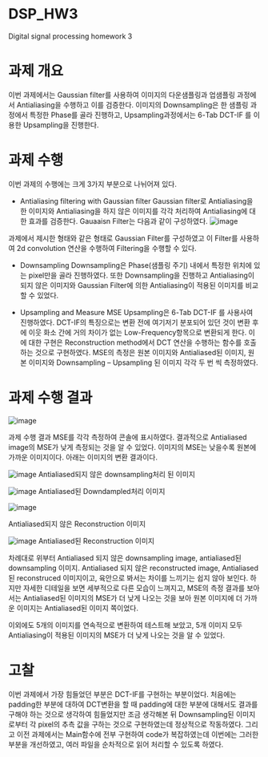 # DSP_HW3
Digital signal processing homework 3

# 과제 개요
이번 과제에서는 Gaussian filter를 사용하여 이미지의 다운샘플링과 업샘플링 과정에서 Antialiasing을 수행하고 이를 검증한다. 이미지의 Downsampling은 한 샘플링 과정에서 특정한 Phase를 골라 진행하고, Upsampling과정에서는 6-Tab DCT-IF 를 이용한 Upsampling을 진행한다.

# 과제 수행

이번 과제의 수행에는 크게 3가지 부분으로 나뉘어져 있다.
-	Antialiasing filtering with Gaussian filter
Gaussian filter로 Antialiasing을 한 이미지와 Antialiasing을 하지 않은 이미지를 각각 처리하여 Antialiasing에 대한 효과를 검증한다.
Gauaaisn Filter는 다음과 같이 구성하였다.
![image](https://user-images.githubusercontent.com/42211014/203699588-b4ad7224-07e0-48f6-9282-d4b5d08a62d6.png)

과제에서 제시한 형태와 같은 형태로 Gaussian Filter를 구성하였고 이 Filter를 사용하여 2d convolution 연산을 수행하여 Filtering을 수행할 수 있다.

-	Downsampling
Downsampling은 Phase(샘플링 주기) 내에서 특정한 위치에 있는 pixel만을 골라 진행하였다. 또한 Downsampling을 진행하고 Antialiasing이 되지 않은 이미지와 Gaussian Filter에 의한 Antialiasing이 적용된 이미지를 비교할 수 있었다.

-	Upsampling and Measure MSE
Upsampling은 6-Tab DCT-IF 를 사용사여 진행하였다. DCT-IF의 특징으로는 변환 전에 여기저기 분포되어 있던 것이 변환 후에 이웃 화소 간에 거의 차이가 없는 Low-Frequency항목으로 변환되게 한다. 이에 대한 구현은 Reconstruction method에서 DCT 연산을 수행하는 함수를 호출하는 것으로 구현하였다.
MSE의 측정은 원본 이미지와 Antialiased된 이미지, 원본 이미지와 Downsampling – Upsampling 된 이미지 각각 두 번 씩 측정하였다.

# 과제 수행 결과
![image](https://user-images.githubusercontent.com/42211014/203699642-5dd2491b-a957-4100-b431-bc03c8ba3d77.png)

과제 수행 결과 MSE를 각각 측정하여 콘솔에 표시하였다. 결과적으로 Antialiased image의 MSE가 낮게 측정되는 것을 알 수 있었다. 이미지의 MSE는 낮을수록 원본에 가까운 이미지이다.
아래는 이미지의 변환 결과이다.

![image](https://user-images.githubusercontent.com/42211014/203699665-35ad610f-43f1-491b-a3e2-598c89502876.png)
Antialiased되지 않은 downsampling처리 된 이미지

![image](https://user-images.githubusercontent.com/42211014/203699734-6cf5da2a-513a-4749-97d8-1955a2d52dab.png)
Antialiased된 Downdampled처리 이미지

![image](https://user-images.githubusercontent.com/42211014/203699795-65dc5539-054d-4d6e-8b64-e3e3093b7365.png)

Antialiased되지 않은 Reconstruction 이미지

![image](https://user-images.githubusercontent.com/42211014/203699863-9ba93574-2a19-44ed-b0c1-65196eddabcb.png)
Antialiased된 Reconstruction 이미지

차례대로 위부터 Antialiased 되지 않은 downsampling image, antialiased된 downsampling 이미지. Antialiased 되지 않은 reconstructed image, Antialiased된 reconstruced 이미지이고, 육안으로 봐서는 차이를 느끼기는 쉽지 않아 보인다. 하지만 자세한 디테일을 보면 세부적으로 다른 모습이 느껴지고, MSE의 측정 결과를 보아서는 Antialiased된 이미지의 MSE가 더 낮게 나오는 것을 보아 원본 이미지에 더 가까운 이미지는 Antialiased된 이미지 쪽이었다.

이외에도 5개의 이미지를 연속적으로 변환하여 테스트해 보았고, 5개 이미지 모두 Antialiasing이 적용된 이미지의 MSE가 더 낮게 나오는 것을 알 수 있었다.


# 고찰
이번 과제에서 가장 힘들었던 부분은 DCT-IF를 구현하는 부분이었다. 처음에는 padding한 부분에 대하여 DCT변환을 할 때 padding에 대한 부분에 대해서도 결과를 구해야 하는 것으로 생각하여 힘들었지만 조금 생각해본 뒤 Downsampling된 이미지로부터 각 pixel의 추측 값을 구하는 것으로 구현하였는데 정상적으로 작동하였다.
그리고 이전 과제에서는 Main함수에 전부 구현하여 code가 복잡하였는데 이번에는 그러한 부분을 개선하였고, 여러 파일을 순차적으로 읽어 처리할 수 있도록 하였다. 
